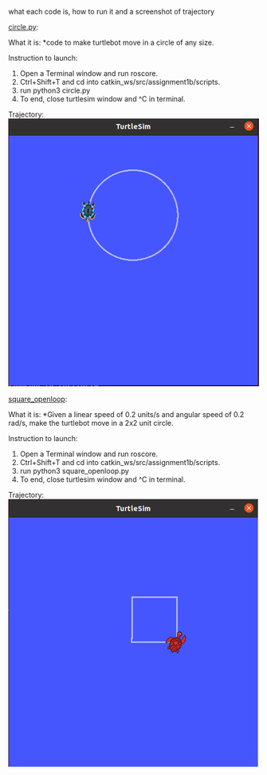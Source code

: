 what each code is, how to run it and a screenshot of trajectory

<ins>circle.py</ins>:

What it is:
*code to make turtlebot move in a circle of any size.

Instruction to launch: 
1. Open a Terminal window and run roscore.
2. Ctrl+Shift+T and cd into catkin_ws/src/assignment1b/scripts.
3. run python3 circle.py
4. To end, close turtlesim window and ^C in terminal.

Trajectory:
![Alt text](screenshots/circle.png?raw=true "")


<ins>square_openloop</ins>:

What it is:
*Given a linear speed of 0.2 units/s and angular speed of 0.2 rad/s, make the turtlebot move in a 2x2 unit circle.

Instruction to launch: 
1. Open a Terminal window and run roscore.
2. Ctrl+Shift+T and cd into catkin_ws/src/assignment1b/scripts.
3. run python3 square_openloop.py
4. To end, close turtlesim window and ^C in terminal.

Trajectory:
![Alt text](screenshots/square_openloop.png?raw=true "")
